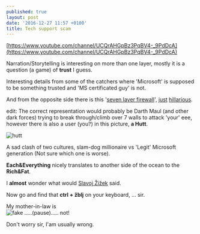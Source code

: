 ```yaml
---
published: true
layout: post
date: '2016-12-27 11:57 +0100'
title: Tech support scam
---
```

[https://www.youtube.com/channel/UCQrAHGpBz3PqBV4-_9PdDcA](https://www.youtube.com/channel/UCQrAHGpBz3PqBV4-_9PdDcA)

Narration/Storytelling is interesting on more than one layer, mostly it is a question (a game) of **trust** I guess. 

Interesting details from some of the catchers where 'Microsoft' is supposed to be something trusted and 'MS certificated guy' is not. 

And from the opposite side there is this '[seven layer firewall](https://openclipart.org/image/2400px/svg_to_png/63019/expert-fire-wall.png)', [just](https://www.ibm.com/blogs/cloud-computing/wp-content/uploads/2014/01/robot-and-shield.jpg) [hillarious](http://cdn.mos.cms.futurecdn.net/849ca8918dfea9abf29a19e8a0238054-970-80.jpg).

edit: The correct representation would probably be Darth Maul (and other dark forces) trying to break through/climb over 7 walls to attack 'your' eee, however there is also a user (you?) in this picture, **a Hutt**.

![hutt](https://s-media-cache-ak0.pinimg.com/564x/fb/a4/ea/fba4ea2bf0127f36917a5612cb997f4c.jpg)

A sad clash of two cultures, slam-dog millionaire vs 'Legit' Microsoft generation (Not sure which one is worse).

**Each&Everything** nicely translates to another side of the ocean to the **Rich&Fat**.

I **almost** wonder what would [Slavoj Žižek](https://www.youtube.com/results?search_query=Slavoj+%C5%BDi%C5%BEek) said. 

Now go and find that **ctrl + žblj** on your keyboard, ... sir.

My mother-in-law is  
![fake]({{site.baseurl}}/media/fake.png)
.....(pause)..... not!

Don't worry sir, I'am usually wrong.
